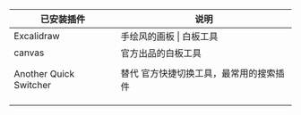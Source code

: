 
| 已安装插件                  | 说明                   |
| ---------------------- | -------------------- |
| Excalidraw             | 手绘风的画板 \| 白板工具       |
| canvas                 | 官方出品的白板工具            |
|                        |                      |
| Another Quick Switcher | 替代 官方快捷切换工具，最常用的搜索插件 |
|                        |                      |
|                        |                      |
|                        |                      |



